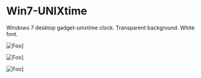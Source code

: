 # Win7-UNIXtime
Windows 7 desktop gadget-unixtime clock. Transparent background. White font.

<a rel="">![Foo](https://user-images.githubusercontent.com/2650280/42790049-2d2e090a-8982-11e8-9ad1-48710afd2cf7.png)]</a>

<a rel="">![Foo](https://user-images.githubusercontent.com/2650280/42790050-2d6d57a4-8982-11e8-8b72-9ec038511e0e.png)]</a>

<a rel="">![Foo](https://user-images.githubusercontent.com/2650280/42790048-2cfcd448-8982-11e8-82e5-b8b92b0fb7aa.png)]</a>
